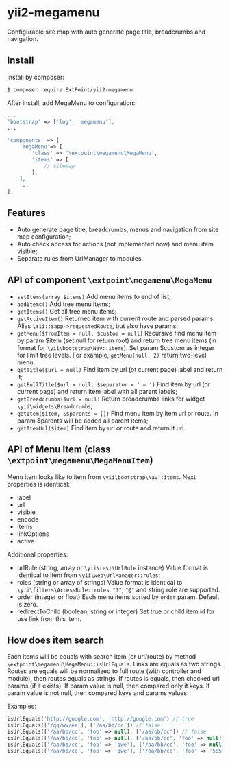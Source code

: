 # yii2-megamenu

Configurable site map with auto generate page title, breadcrumbs and navigation.


## Install

Install by composer:

```sh
$ composer require ExtPoint/yii2-megamenu
```

After install, add MegaMenu to configuration:

```php
...
'bootstrap' => ['log', 'megamenu'],
...
```

```php
'components' => [
    'megaMenu'=> [
        'class' => '\extpoint\megamenu\MegaMenu',
        'items' => [
            // sitemap
        ],
    ],
    ...
],
```

## Features

- Auto generate page title, breadcrumbs, menus and navigation from site map configuration;
- Auto check access for actions (not implemented now) and menu item visible; 
- Separate rules from UrlManager to modules.


## API of component `\extpoint\megamenu\MegaMenu`

- `setItems(array $items)` Add menu items to end of list;
- `addItems()` Add tree menu items;
- `getItems()` Get all tree menu items;
- `getActiveItem()` Returned item with current route and parsed params. Alias `\Yii::$app->requestedRoute`, but also have params;
- `getMenu($fromItem = null, $custom = null)` Recursive find menu item by param $item (set null for return root) and return tree menu items (in format for `\yii\bootstrap\Nav::items`). Set param $custom as integer for limit tree levels. For example, `getMenu(null, 2)` return two-level menu;
- `getTitle($url = null)` Find item by url (ot current page) label and return it;
- `getFullTitle($url = null, $separator = ' — ')` Find item by url (or current page) and return item label with all parent labels;
- `getBreadcrumbs($url = null)` Return breadcrumbs links for widget `\yii\widgets\Breadcrumbs`;
- `getItem($item, &$parents = [])` Find menu item by item url or route. In param $parents will be added all parent items;
- `getItemUrl($item)` Find item by url or route and return it url.


## API of Menu Item (class `\extpoint\megamenu\MegaMenuItem`)

Menu item looks like to item from `\yii\bootstrap\Nav::items`. Next properties is identical:

- label
- url
- visible
- encode
- items
- linkOptions
- active

Additional properties:

- urlRule (string, array or `\yii\rest\UrlRule` instance) Value format is identical to item from `\yii\web\UrlManager::rules`;
- roles (string or array of strings) Value format is identical to `\yii\filters\AccessRule::roles`. `"?"`, `"@"` and string role are supported.
- order (integer or float) Each menu items sorted by `order` param. Default is zero.
- redirectToChild (boolean, string or integer) Set true or child item id for use link from this item.


## How does item search

Each items will be equals with search item (or url/route) by method `\extpoint\megamenu\MegaMenu::isUrlEquals`.
Links are equals as two strings.
Routes are equals will be normalized to full route (with controller and module), then routes equals as strings. If routes is equals, then checked url params (if it exists).
If param value is null, then compared only it keys. If param value is not null, then compared keys and params values.

Examples:

```php
isUrlEquals('http://google.com', 'http://google.com') // true
isUrlEquals(['/qq/ww/ee'], ['/aa/bb/cc']) // false
isUrlEquals(['/aa/bb/cc', 'foo' => null], ['/aa/bb/cc']) // false
isUrlEquals(['/aa/bb/cc', 'foo' => null], ['/aa/bb/cc', 'foo' => null]) // true
isUrlEquals(['/aa/bb/cc', 'foo' => 'qwe'], ['/aa/bb/cc', 'foo' => null]) // true
isUrlEquals(['/aa/bb/cc', 'foo' => 'qwe'], ['/aa/bb/cc', 'foo' => '555']) // false
```